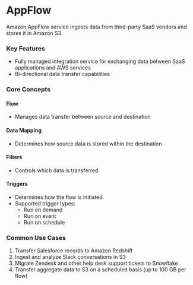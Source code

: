 # AppFlow

Amazon AppFlow service ingests data from third-party SaaS vendors and stores it in Amazon S3.

### Key Features

* Fully managed integration service for exchanging data between SaaS applications and AWS services
* Bi-directional data transfer capabilities

### Core Concepts

#### Flow

* Manages data transfer between source and destination

#### Data Mapping

* Determines how source data is stored within the destination

#### Filters

* Controls which data is transferred

#### Triggers

* Determines how the flow is initiated
* Supported trigger types:
  * Run on demand
  * Run on event
  * Run on schedule

### Common Use Cases

1. Transfer Salesforce records to Amazon Redshift
2. Ingest and analyze Slack conversations in S3
3. Migrate Zendesk and other help desk support tickets to Snowflake
4. Transfer aggregate data to S3 on a scheduled basis (up to 100 GB per flow)
